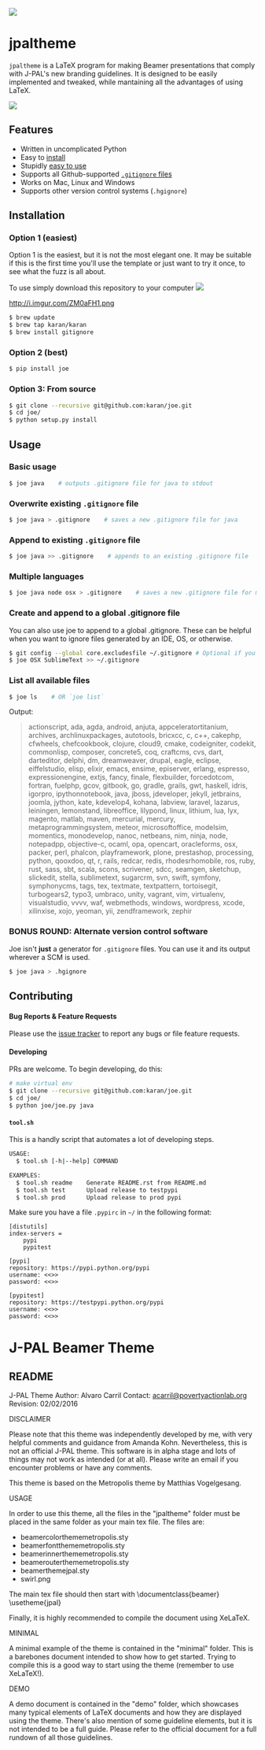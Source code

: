 ![](https://www.povertyactionlab.org/sites/all/themes/JPal/img/J-PAL_logo_main.png?1)

# jpaltheme

`jpaltheme` is a LaTeX program for making Beamer presentations that comply with J-PAL's new branding guidelines. It is designed to be easily implemented and tweaked, while mantaining all the advantages of using LaTeX.

![](http://i.imgur.com/aZxX10A.png?1)

## Features

- Written in uncomplicated Python
- Easy to [install](https://github.com/acarril/jpaltheme#installation)
- Stupidly [easy to use](https://github.com/acarril/jpaltheme#usage)
- Supports all Github-supported [`.gitignore` files](https://github.com/karan/joe#list-all-available-files)
- Works on Mac, Linux and Windows
- Supports other version control systems (`.hgignore`)

## Installation

### Option 1 (easiest)
Option 1 is the easiest, but it is not the most elegant one. It may be suitable if this is the first time you'll use the template or just want to try it once, to see what the fuzz is all about.

To use simply download this repository to your computer
![](http://i.imgur.com/ZM0aFH1.png)

http://i.imgur.com/ZM0aFH1.png
```bash
$ brew update
$ brew tap karan/karan
$ brew install gitignore
```

### Option 2 (best)

```bash
$ pip install joe
```

### Option 3: From source

```bash
$ git clone --recursive git@github.com:karan/joe.git
$ cd joe/
$ python setup.py install
```

## Usage

### Basic usage


```bash
$ joe java    # outputs .gitignore file for java to stdout
```

### Overwrite existing `.gitignore` file

```bash
$ joe java > .gitignore    # saves a new .gitignore file for java
```

### Append to existing `.gitignore` file

```bash
$ joe java >> .gitignore    # appends to an existing .gitignore file
```

### Multiple languages

```bash
$ joe java node osx > .gitignore    # saves a new .gitignore file for multiple languages
```

### Create and append to a global .gitignore file

You can also use joe to append to a global .gitignore. These can be helpful when you want to ignore files generated by an IDE, OS, or otherwise.

```bash
$ git config --global core.excludesfile ~/.gitignore # Optional if you have not yet created a global .gitignore
$ joe OSX SublimeText >> ~/.gitignore
```

### List all available files

```bash
$ joe ls    # OR `joe list`
```

Output:

> actionscript, ada, agda, android, anjuta, appceleratortitanium, archives, archlinuxpackages, autotools, bricxcc, c, c++, cakephp, cfwheels, chefcookbook, clojure, cloud9, cmake, codeigniter, codekit, commonlisp, composer, concrete5, coq, craftcms, cvs, dart, darteditor, delphi, dm, dreamweaver, drupal, eagle, eclipse, eiffelstudio, elisp, elixir, emacs, ensime, episerver, erlang, espresso, expressionengine, extjs, fancy, finale, flexbuilder, forcedotcom, fortran, fuelphp, gcov, gitbook, go, gradle, grails, gwt, haskell, idris, igorpro, ipythonnotebook, java, jboss, jdeveloper, jekyll, jetbrains, joomla, jython, kate, kdevelop4, kohana, labview, laravel, lazarus, leiningen, lemonstand, libreoffice, lilypond, linux, lithium, lua, lyx, magento, matlab, maven, mercurial, mercury, metaprogrammingsystem, meteor, microsoftoffice, modelsim, momentics, monodevelop, nanoc, netbeans, nim, ninja, node, notepadpp, objective-c, ocaml, opa, opencart, oracleforms, osx, packer, perl, phalcon, playframework, plone, prestashop, processing, python, qooxdoo, qt, r, rails, redcar, redis, rhodesrhomobile, ros, ruby, rust, sass, sbt, scala, scons, scrivener, sdcc, seamgen, sketchup, slickedit, stella, sublimetext, sugarcrm, svn, swift, symfony, symphonycms, tags, tex, textmate, textpattern, tortoisegit, turbogears2, typo3, umbraco, unity, vagrant, vim, virtualenv, visualstudio, vvvv, waf, webmethods, windows, wordpress, xcode, xilinxise, xojo, yeoman, yii, zendframework, zephir

### BONUS ROUND: Alternate version control software

Joe isn't **just** a generator for `.gitignore` files. You can use it and its output wherever a SCM is used.

```bash
$ joe java > .hgignore
```

## Contributing

#### Bug Reports & Feature Requests

Please use the [issue tracker](https://github.com/karan/joe/issues) to report any bugs or file feature requests.

#### Developing

PRs are welcome. To begin developing, do this:

```bash
# make virtual env
$ git clone --recursive git@github.com:karan/joe.git
$ cd joe/
$ python joe/joe.py java
```

#### `tool.sh`

This is a handly script that automates a lot of developing steps.


```bash
USAGE:
  $ tool.sh [-h|--help] COMMAND

EXAMPLES:
  $ tool.sh readme    Generate README.rst from README.md
  $ tool.sh test      Upload release to testpypi
  $ tool.sh prod      Upload release to prod pypi
```

Make sure you have a file `.pypirc` in `~/` in the following format:

    [distutils]
    index-servers =
        pypi
        pypitest

    [pypi]
    repository: https://pypi.python.org/pypi
    username: <<>>
    password: <<>>

    [pypitest]
    repository: https://testpypi.python.org/pypi
    username: <<>>
    password: <<>>




# J-PAL Beamer Theme

## README

J-PAL Theme
Author: Alvaro Carril
Contact: acarril@povertyactionlab.org
Revision: 02/02/2016


DISCLAIMER

Please note that this theme was independently developed by me, with very helpful comments and guidance from Amanda Kohn. Nevertheless, this is not an official J-PAL theme. This software is in alpha stage and lots of things may not work as intended (or at all). Please write an email if you encounter problems or have any comments.

This theme is based on the Metropolis theme by Matthias Vogelgesang.


USAGE

In order to use this theme, all the files in the "jpaltheme" folder must be placed in the same folder as your main tex file. The files are:

- beamercolorthememetropolis.sty
- beamerfontthememetropolis.sty
- beamerinnerthememetropolis.sty
- beamerouterthememetropolis.sty
- beamerthemejpal.sty
- swirl.png

The main tex file should then start with
	\documentclass{beamer}
	\usetheme{jpal}
	
Finally, it is highly recommended to compile the document using XeLaTeX.

MINIMAL

A minimal example of the theme is contained in the "minimal" folder. This is a barebones document intended to show how to get started. Trying to compile this is a good way to start using the theme (remember to use XeLaTeX!).


DEMO

A demo document is contained in the "demo" folder, which showcases many typical elements of LaTeX documents and how they are displayed using the theme. There's also mention of some guideline elements, but it is not intended to be a full guide. Please refer to the official document for a full rundown of all those guidelines.
